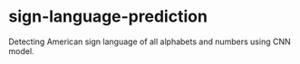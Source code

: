 # sign-language-prediction
 Detecting American sign language of all alphabets and numbers using CNN model.

